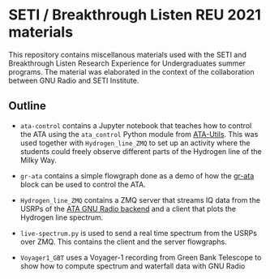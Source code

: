 # SETI / Breakthrough Listen REU 2021 materials

This repository contains miscellanous materials used with the SETI and
Breakthrough Listen Research Experience for Undergraduates summer programs. The
material was elaborated in the context of the collaboration between GNU Radio
and SETI Institute.

## Outline

* `ata-control` contains a Jupyter notebook that teaches how to control the ATA
  using the `ata_control` Python module from
  [ATA-Utils](https://github.com/SETIatHCRO/ATA-Utils). This was used together
  with `Hydrogen_line_ZMQ` to set up an activity where the students could freely
  observe different parts of the Hydrogen line of the Milky Way.

* `gr-ata` contains a simple flowgraph done as a demo of how the
  [gr-ata](https://github.com/SETIatHCRO/gr-ata) block can be used to control
  the ATA.

* `Hydrogen_line_ZMQ` contains a ZMQ server that streams IQ data from the USRPs
  of the [ATA GNU Radio
  backend](https://wiki.gnuradio.org/index.php/GR-ATA_Testbed) and a client that
  plots the Hydrogen line spectrum.

* `live-spectrum.py` is used to send a real time spectrum from the USRPs over ZMQ.
  This contains the client and the server flowgraphs.

* `Voyager1_GBT` uses a Voyager-1 recording from Green Bank Telescope to show
  how to compute spectrum and waterfall data with GNU Radio
